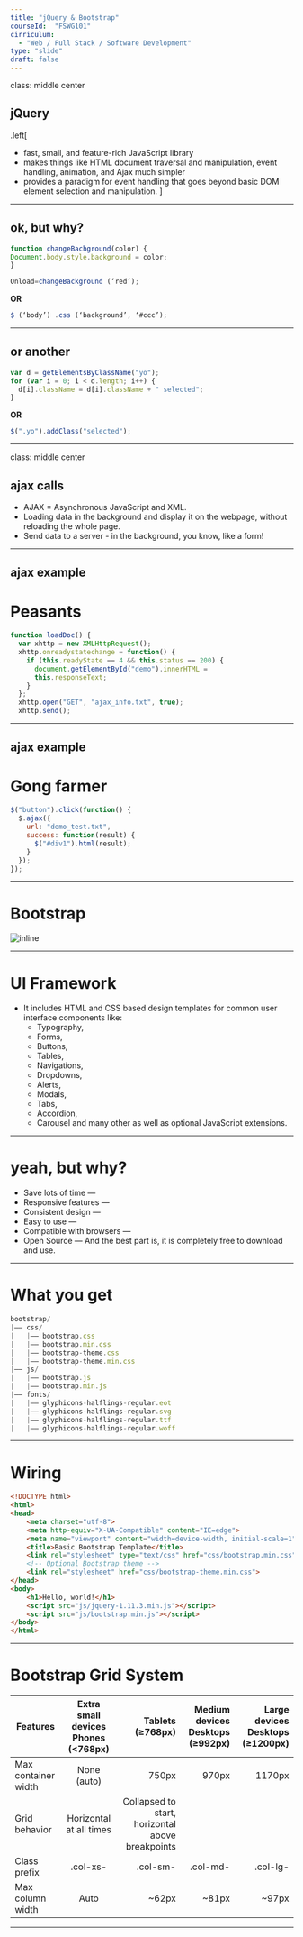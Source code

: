 ```yaml
---
title: "jQuery & Bootstrap"
courseId:  "FSWG101"
cirriculum:
  - "Web / Full Stack / Software Development"
type: "slide"
draft: false
---
```


class: middle center

## jQuery

.left[

* fast, small, and feature-rich JavaScript library
* makes things like HTML document traversal and manipulation, event handling, animation, and Ajax much simpler
* provides a paradigm for event handling that goes beyond basic DOM element selection and manipulation.
  ]

---

## ok, but why?

```js
function changeBachground(color) {
Document.body.style.background = color;
}

Onload=changeBackground (‘red’);
```

**OR**

```js
$ (‘body’) .css (‘background’, ‘#ccc’);
```

---

## or another

```js
var d = getElementsByClassName("yo");
for (var i = 0; i < d.length; i++) {
  d[i].className = d[i].className + " selected";
}
```

**OR**

```js
$(".yo").addClass("selected");
```

---

class: middle center

## ajax calls

* AJAX = Asynchronous JavaScript and XML.
* Loading data in the background and display it on the webpage, without reloading the whole page.
* Send data to a server - in the background, you know, like a form!

---

## ajax example

# Peasants

```js
function loadDoc() {
  var xhttp = new XMLHttpRequest();
  xhttp.onreadystatechange = function() {
    if (this.readyState == 4 && this.status == 200) {
      document.getElementById("demo").innerHTML =
      this.responseText;
    }
  };
  xhttp.open("GET", "ajax_info.txt", true);
  xhttp.send();
```

---

## ajax example

# Gong farmer

```js
$("button").click(function() {
  $.ajax({
    url: "demo_test.txt",
    success: function(result) {
      $("#div1").html(result);
    }
  });
});
```

---

# Bootstrap

![inline](https://www.w3schools.com/bootstrap/bs_themes.jpg)

---

# UI Framework

* It includes HTML and CSS based design templates for common user interface
  components like:
  * Typography,
  * Forms,
  * Buttons,
  * Tables,
  * Navigations,
  * Dropdowns,
  * Alerts,
  * Modals,
  * Tabs,
  * Accordion,
  * Carousel and many other as well as optional JavaScript extensions.

---

# yeah, but why?

* Save lots of time —
* Responsive features —
* Consistent design —
* Easy to use —
* Compatible with browsers —
* Open Source — And the best part is, it is completely free to download and use.

---

# What you get

```js
bootstrap/
|—— css/
|   |—— bootstrap.css
|   |—— bootstrap.min.css
|   |—— bootstrap-theme.css
|   |—— bootstrap-theme.min.css
|—— js/
|   |—— bootstrap.js
|   |—— bootstrap.min.js
|—— fonts/
|   |—— glyphicons-halflings-regular.eot
|   |—— glyphicons-halflings-regular.svg
|   |—— glyphicons-halflings-regular.ttf
|   |—— glyphicons-halflings-regular.woff
```

---

# Wiring

```HTML
<!DOCTYPE html>
<html>
<head>
    <meta charset="utf-8">
    <meta http-equiv="X-UA-Compatible" content="IE=edge">
    <meta name="viewport" content="width=device-width, initial-scale=1">
    <title>Basic Bootstrap Template</title>
    <link rel="stylesheet" type="text/css" href="css/bootstrap.min.css">
    <!-- Optional Bootstrap theme -->
    <link rel="stylesheet" href="css/bootstrap-theme.min.css">
</head>
<body>
    <h1>Hello, world!</h1>
    <script src="js/jquery-1.11.3.min.js"></script>
    <script src="js/bootstrap.min.js"></script>
</body>
</html>
```

---

# Bootstrap Grid System

| Features            | Extra small devices Phones (<768px) |                                 Tablets (≥768px) | Medium devices Desktops (≥992px) | Large devices Desktops (≥1200px) |
| ------------------- | :---------------------------------: | -----------------------------------------------: | -------------------------------: | -------------------------------: |
| Max container width |             None (auto)             |                                            750px |                            970px |                           1170px |
| Grid behavior       |       Horizontal at all times       | Collapsed to start, horizontal above breakpoints |
| Class prefix        |              .col-xs-               |                                         .col-sm- |                         .col-md- |                         .col-lg- |
| Max column width    |                Auto                 |                                            ~62px |                            ~81px |                            ~97px |

---
